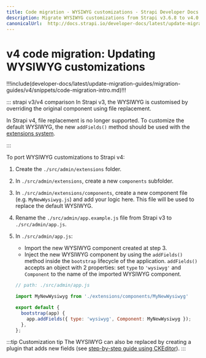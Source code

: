 ```yaml
---
title: Code migration - WYSIWYG customizations - Strapi Developer Docs
description: Migrate WYSIWYG customizations from Strapi v3.6.8 to v4.0.x with step-by-step instructions
canonicalUrl:  http://docs.strapi.io/developer-docs/latest/update-migration-guides/migration-guides/v4/code/frontend/wysiwyg.html
---
```


<!-- TODO: update SEO -->

# v4 code migration: Updating WYSIWYG customizations

!!!include(developer-docs/latest/update-migration-guides/migration-guides/v4/snippets/code-migration-intro.md)!!!

::: strapi v3/v4 comparison
In Strapi v3, the WYSIWYG is customised by overriding the original component using file replacement.

In Strapi v4, file replacement is no longer supported. To customize the default WYSIWYG, the new `addFields()` method should be used with the [extensions system](/developer-docs/latest/development/admin-customization.md#extension).

:::

To port WYSIWYG customizations to Strapi v4:

1. Create the `./src/admin/extensions` folder.

2. In `./src/admin/extensions`, create a new `components` subfolder.

3. In `./src/admin/extensions/components`, create a new component file (e.g. `MyNewWysiwyg.js`) and add your logic here. This file will be used to replace the default WYSIWYG.

4. Rename the `./src/admin/app.example.js` file from Strapi v3 to `./src/admin/app.js`.

5. In `./src/admin/app.js`:

    * Import the new WYSIWYG component created at step 3.
    * Inject the new WYSIWYG component by using the `addFields()` method inside the `bootstrap` lifecycle of the application. `addFields()` accepts an object with 2 properties: set `type` to `'wysiwyg'` and `Component` to the name of the imported WYSIWYG component.

    ```js
    // path: ./src/admin/app.js

    import MyNewWysiwyg from './extensions/components/MyNewWysiwyg'

    export default {
      bootstrap(app) {
        app.addFields({ type: 'wysiwyg', Component: MyNewWysiwyg });
      },
    };
    ```

:::tip Customization tip
The WYSIWYG can also be replaced by creating a plugin that adds new fields (see [step-by-step guide using CKEditor](/developer-docs/latest/guides/registering-a-field-in-admin.md)).
:::

<!-- TODO: add conclusion or next steps -->

